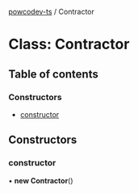 [powcodev-ts](../README.md) / Contractor

# Class: Contractor

## Table of contents

### Constructors

- [constructor](Contractor.md#constructor)

## Constructors

### constructor

• **new Contractor**()
